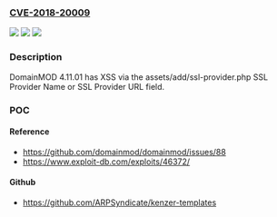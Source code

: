 ### [CVE-2018-20009](https://cve.mitre.org/cgi-bin/cvename.cgi?name=CVE-2018-20009)
![](https://img.shields.io/static/v1?label=Product&message=n%2Fa&color=blue)
![](https://img.shields.io/static/v1?label=Version&message=n%2Fa&color=blue)
![](https://img.shields.io/static/v1?label=Vulnerability&message=n%2Fa&color=brighgreen)

### Description

DomainMOD 4.11.01 has XSS via the assets/add/ssl-provider.php SSL Provider Name or SSL Provider URL field.

### POC

#### Reference
- https://github.com/domainmod/domainmod/issues/88
- https://www.exploit-db.com/exploits/46372/

#### Github
- https://github.com/ARPSyndicate/kenzer-templates


